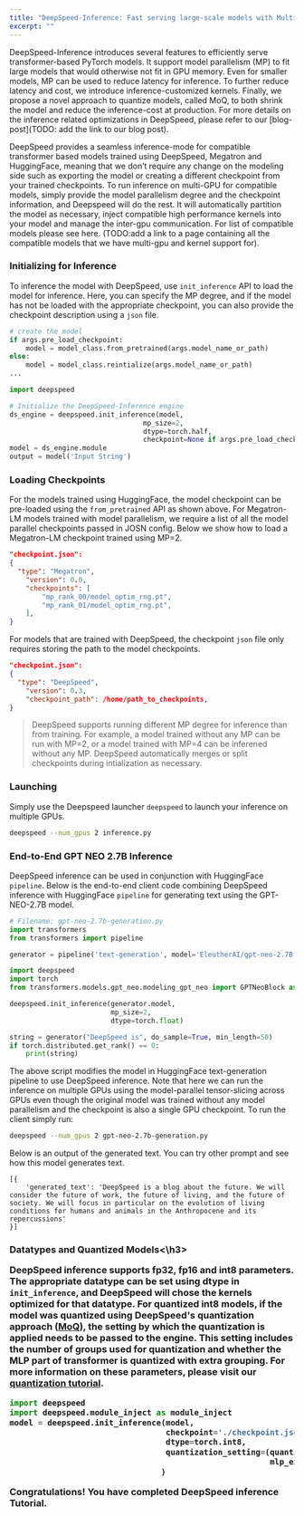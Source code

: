 ```yaml
---
title: "DeepSpeed-Inference: Fast serving large-scale models with Multi-GPU inference and quantization support"
excerpt: ""
---
```


DeepSpeed-Inference introduces several features to efficiently serve transformer-based PyTorch models. It support model parallelism (MP) to fit large models that would otherwise not fit in GPU memory. Even for smaller models, MP can be used to reduce latency for inference. To further reduce latency and cost, we introduce inference-customized kernels. Finally, we propose a novel approach to quantize models, called MoQ, to both shrink the model and reduce the inference-cost at production. For more details on the inference related optimizations in DeepSpeed, please refer to our [blog-post](TODO: add the link to our blog post).

DeepSpeed provides a seamless inference-mode for compatible transformer based models trained using DeepSpeed, Megatron and HuggingFace, meaning that we don’t require any change on the modeling side such as exporting the model or creating a different checkpoint from your trained checkpoints. To run inference on multi-GPU for compatible models, simply provide the model parallelism degree and the checkpoint information, and Deepspeed will do the rest. It will automatically partition the model as necessary, inject compatible high performance kernels into your model and manage the inter-gpu communication. For list of compatible models please see here. (TODO:add a link to a page containing all the compatible models that we have multi-gpu and kernel support for).

<h3>Initializing for Inference</h3>

To inference the model with DeepSpeed, use `init_inference` API to load the model for inference. Here, you can specify the MP degree, and if the model has not be loaded with the appropriate checkpoint, you can also provide the checkpoint description using a `json` file.     

```python
# create the model
if args.pre_load_checkpoint:
    model = model_class.from_pretrained(args.model_name_or_path)
else:
    model = model_class.reintialize(args.model_name_or_path)
...

import deepspeed

# Initialize the DeepSpeed-Inference engine
ds_engine = deepspeed.init_inference(model,
                                 mp_size=2,
                                 dtype=torch.half,
                                 checkpoint=None if args.pre_load_checkpoint else args.checkpoint_json)
model = ds_engine.module
output = model('Input String')
```

<h3>Loading Checkpoints</h3>

For the models trained using HuggingFace, the model checkpoint can be pre-loaded using the `from_pretrained` API as shown above. For Megatron-LM models trained with model parallelism, we require a list of all the model parallel checkpoints passed in JOSN config. Below we show how to load a Megatron-LM checkpoint trained using MP=2. 

```json
"checkpoint.json":
{
  "type": "Megatron",
    "version": 0.0,
    "checkpoints": [
        "mp_rank_00/model_optim_rng.pt",
        "mp_rank_01/model_optim_rng.pt",
    ],
}
```
For models that are trained with DeepSpeed, the checkpoint `json` file only requires storing the path to the model checkpoints.
```json
"checkpoint.json":
{
  "type": "DeepSpeed",
    "version": 0.3,
    "checkpoint_path": /home/path_to_checkpoints,
}
```

> DeepSpeed supports running different MP degree for inference than from training. For example, a model trained without any MP can be run with MP=2, or a model trained with MP=4 can be inferened without any MP. DeepSpeed automatically merges or split checkpoints during intialization as necessary.

<h3>Launching</h3>

Simply use the Deepspeed launcher `deepspeed` to launch your inference on multiple GPUs. 

```bash
deepspeed --num_gpus 2 inference.py
```

<h3>End-to-End GPT NEO 2.7B Inference</h3>

DeepSpeed inference can be used in conjunction with HuggingFace `pipeline`. Below is the end-to-end client code combining DeepSpeed inference with HuggingFace `pipeline` for generating text using the GPT-NEO-2.7B model.

```python
# Filename: gpt-neo-2.7b-generation.py
import transformers
from transformers import pipeline

generator = pipeline('text-generation', model='EleutherAI/gpt-neo-2.7B')

import deepspeed
import torch
from transformers.models.gpt_neo.modeling_gpt_neo import GPTNeoBlock as gpt_neo

deepspeed.init_inference(generator.model,
                         mp_size=2,
                         dtype=torch.float)

string = generator("DeepSpeed is", do_sample=True, min_length=50)
if torch.distributed.get_rank() == 0:
    print(string)

```
The above script modifies the model in HuggingFace text-generation pipeline to use DeepSpeed inference. Note that here we can run the inference on multiple GPUs using the model-parallel tensor-slicing across GPUs even though the original model was trained without any model parallelism and the checkpoint is also a single GPU checkpoint. To run the client simply run:

```bash
deepspeed --num_gpus 2 gpt-neo-2.7b-generation.py
```
Below is an output of the generated text.  You can try other prompt and see how this model generates text.

```log
[{
    'generated_text': 'DeepSpeed is a blog about the future. We will consider the future of work, the future of living, and the future of society. We will focus in particular on the evolution of living conditions for humans and animals in the Anthropocene and its repercussions'
}]
```

<h3>Datatypes and Quantized Models<\h3>

DeepSpeed inference supports fp32, fp16 and int8 parameters. The appropriate datatype can be set using dtype in `init_inference`, and DeepSpeed will chose the kernels optimized for that datatype. For quantized int8 models, if the model was quantized using DeepSpeed's quantization approach ([MoQ](https://www.deepspeed.ai/posts/2021-05-05-MoQ/)), the setting by which the quantization is applied needs to be passed to the engine. This setting includes the number of groups used for quantization and whether the MLP part of transformer is quantized with extra grouping. For more information on these parameters, please visit our [quantization tutorial](https://www.deepspeed.ai/tutorials/MoQ-tutorial/).

```python
import deepspeed
import deepspeed.module_inject as module_inject
model = deepspeed.init_inference(model,
                                 checkpoint='./checkpoint.json',
                                 dtype=torch.int8,
                                 quantization_setting=(quantize_groups,
                                                       mlp_exra_grouping)
                                )
```

Congratulations! You have completed DeepSpeed inference Tutorial.
